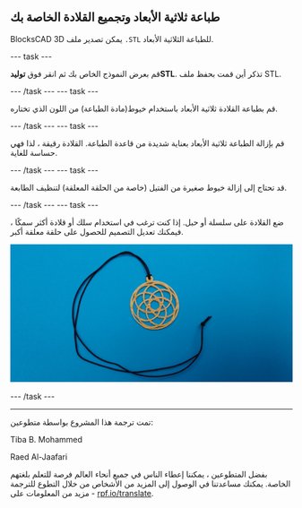 ## طباعة ثلاثية الأبعاد وتجميع القلادة الخاصة بك

BlocksCAD 3D يمكن تصدير ملف `.STL` للطباعة الثلاثية الأبعاد.

--- task ---

قم بعرض النموذج الخاص بك ثم انقر فوق **توليدSTL**. تذكر أين قمت بحفظ ملف STL.

--- /task --- --- task ---

قم بطباعة القلادة ثلاثية الأبعاد باستخدام خيوط(مادة الطباعة) من اللون الذي تختاره.

--- /task --- --- task ---

قم بإزالة الطباعة ثلاثية الأبعاد بعناية شديدة من قاعدة الطباعة. القلادة رقيقة ، لذا فهي حساسة للغاية.

--- /task --- --- task ---

قد تحتاج إلى إزالة خيوط صغيرة من الفتيل (خاصة من الحلقة المعلقة) لتنظيف الطابعة.

--- /task --- --- task ---

ضع القلادة على سلسلة أو حبل. إذا كنت ترغب في استخدام سلك أو قلادة أكثر سمكًا ، فيمكنك تعديل التصميم للحصول على حلقة معلقة أكبر.

![لقطة الشاشة](images/pendant-printed.png)

--- /task ---


***
تمت ترجمة هذا المشروع بواسطة متطوعين:

Tiba B. Mohammed

Raed Al-Jaafari

بفضل المتطوعين ، يمكننا إعطاء الناس في جميع أنحاء العالم فرصة للتعلم بلغتهم الخاصة. يمكنك مساعدتنا في الوصول إلى المزيد من الأشخاص من خلال التطوع للترجمة - مزيد من المعلومات على [rpf.io/translate](https://rpf.io/translate).